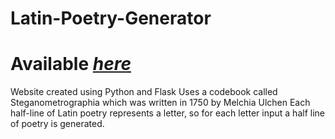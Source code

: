 # Latin-Poetry-Generator
# Available *[here](http://nolan3.pythonanywhere.com/)*
Website created using Python and Flask
Uses a codebook called Steganometrographia which was written in 1750 by Melchia Ulchen 
Each half-line of Latin poetry represents a letter, so for each letter input a half line of poetry is generated.

